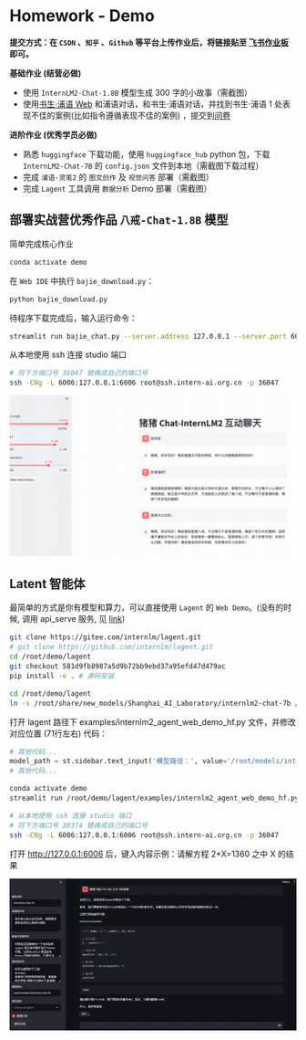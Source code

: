 # **Homework - Demo**

**提交方式：在 `CSDN` 、`知乎` 、`Github`
等平台上传作业后，将链接贴至 [飞书作业板](https://aicarrier.feishu.cn/wiki/TqjawZsoqiiRXEkRpcScmKAAn8d?table=tblNCUy9PeGmgd9I&view=vewQagjCL1)
即可。**

**基础作业 (结营必做)**

- 使用 `InternLM2-Chat-1.8B` 模型生成 300 字的小故事（需截图）
- 使用[书生·浦语 Web](https://internlm-chat.intern-ai.org.cn/) 和浦语对话，和书生·浦语对话，并找到书生·浦语 1
  处表现不佳的案例(比如指令遵循表现不佳的案例)
  ，提交到[问卷](https://aicarrier.feishu.cn/share/base/form/shrcn9l8Di10nz4xmheh3LLJfJd)

**进阶作业 (优秀学员必做)**

- 熟悉 `huggingface` 下载功能，使用 `huggingface_hub` python 包，下载 `InternLM2-Chat-7B` 的 `config.json` 文件到本地（需截图下载过程）
- 完成 `浦语·灵笔2` 的 `图文创作` 及 `视觉问答` 部署（需截图）
- 完成 `Lagent` 工具调用 `数据分析` Demo 部署（需截图）

## 部署实战营优秀作品 `八戒-Chat-1.8B` 模型

简单完成核心作业

```bash
conda activate demo
```

在 `Web IDE` 中执行 `bajie_download.py`：

```bash
python bajie_download.py
```

待程序下载完成后，输入运行命令：

```bash
streamlit run bajie_chat.py --server.address 127.0.0.1 --server.port 6006
```

从本地使用 ssh 连接 studio 端口

```bash
# 将下方端口号 36047 替换成自己的端口号
ssh -CNg -L 6006:127.0.0.1:6006 root@ssh.intern-ai.org.cn -p 36047
```

![img.png](images/zhubaijie_chat.png)

## Latent 智能体

最简单的方式是你有模型和算力，可以直接使用 `Lagent` 的 `Web Demo`。(没有的时候, 调用 api_serve 服务, 见 [link](../agent/homework.md))

```bash
git clone https://gitee.com/internlm/lagent.git
# git clone https://github.com/internlm/lagent.git
cd /root/demo/lagent
git checkout 581d9fb8987a5d9b72bb9ebd37a95efd47d479ac
pip install -e . # 源码安装

```


```bash
cd /root/demo/lagent
ln -s /root/share/new_models/Shanghai_AI_Laboratory/internlm2-chat-7b /root/models/internlm2-chat-7b
```
打开 lagent 路径下 examples/internlm2_agent_web_demo_hf.py 文件，并修改对应位置 (71行左右) 代码：

```python
# 其他代码...
model_path = st.sidebar.text_input('模型路径：', value='/root/models/internlm2-chat-7b')
# 其他代码...
```

```bash
conda activate demo
streamlit run /root/demo/lagent/examples/internlm2_agent_web_demo_hf.py --server.address 127.0.0.1 --server.port 6006
```

```bash
# 从本地使用 ssh 连接 studio 端口
# 将下方端口号 38374 替换成自己的端口号
ssh -CNg -L 6006:127.0.0.1:6006 root@ssh.intern-ai.org.cn -p 36047
```

打开 http://127.0.0.1:6006 后，键入内容示例：请解方程 2*X=1360 之中 X 的结果

![web demo](images/web_demo.png)